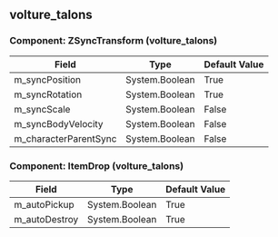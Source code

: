## volture_talons

### Component: ZSyncTransform (volture_talons)

|Field|Type|Default Value|
|---|---|---|
|m_syncPosition|System.Boolean|True|
|m_syncRotation|System.Boolean|True|
|m_syncScale|System.Boolean|False|
|m_syncBodyVelocity|System.Boolean|False|
|m_characterParentSync|System.Boolean|False|

### Component: ItemDrop (volture_talons)

|Field|Type|Default Value|
|---|---|---|
|m_autoPickup|System.Boolean|True|
|m_autoDestroy|System.Boolean|True|


